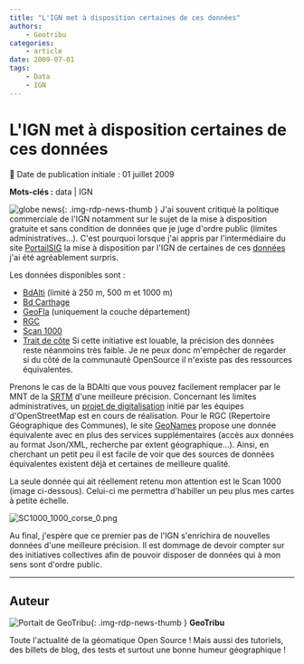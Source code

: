 ```yaml
---
title: "L'IGN met à disposition certaines de ces données"
authors:
    - Geotribu
categories:
    - article
date: 2009-07-01
tags:
    - Data
    - IGN
---
```


# L'IGN met à disposition certaines de ces données

:calendar: Date de publication initiale : 01 juillet 2009

**Mots-clés :** data | IGN

![globe news](https://cdn.geotribu.fr/img/internal/icons-rdp-news/world.png){: .img-rdp-news-thumb } J'ai souvent critiqué la politique commerciale de l'IGN notamment sur le sujet de la mise à disposition gratuite et sans condition de données que je juge d'ordre public (limites administratives...). C'est pourquoi lorsque j'ai appris par l'intermédiaire du site [PortailSIG](http://www.portailsig.org/) la mise à disposition par l'IGN de certaines de ces [données](http://professionnels.ign.fr/42/produits-gratuits/produits-gratuits-a-telecharger.htm) j'ai été agréablement surpris.

Les données disponibles sont :

* [BdAlti](http://professionnels.ign.fr/ficheProduitCMS.do?idDoc=5323461) (limité à 250 m, 500 m et 1000 m)
* [Bd Carthage](http://professionnels.ign.fr/ficheProduitCMS.do?idDoc=5323714)
* [GeoFla](http://professionnels.ign.fr/ficheProduitCMS.do?idDoc=5323861) (uniquement la couche département)
* [RGC](http://professionnels.ign.fr/ficheProduitCMS.do?idDoc=5323862)
* [Scan 1000](http://professionnels.ign.fr/ficheProduitCMS.do?idDoc=5327966)
* [Trait de côte](http://professionnels.ign.fr/ficheProduitCMS.do?idDoc=5465861)
Si cette initiative est louable, la précision des données reste néanmoins très faible. Je ne peux donc m'empêcher de regarder si du côté de la communauté OpenSource il n'existe pas des ressources équivalentes.

Prenons le cas de la BDAlti que vous pouvez facilement remplacer par le MNT de la [SRTM](http://edc.usgs.gov/products/elevation/) d'une meilleure précision. Concernant les limites administratives, un [projet de digitalisation](https://wiki.openstreetmap.org/wiki/WikiProject_France/Tracer_les_limites_administratives) initié par les équipes d'OpenStreetMap est en cours de réalisation. Pour le RGC (Repertoire Géographique des Communes), le site [GeoNames](http://www.geonames.org/) propose une donnée équivalente avec en plus des services supplémentaires (accès aux données au format Json/XML, recherche par extent géographique...). Ainsi, en cherchant un petit peu il est facile de voir que des sources de données équivalentes existent déjà et certaines de meilleure qualité.

La seule donnée qui ait réellement retenu mon attention est le Scan 1000 (image ci-dessous). Celui-ci me permettra d'habiller un peu plus mes cartes à petite échelle.

![SC1000_1000_corse_0.png](https://cdn.geotribu.fr/img/Blog/divers/SC1000_1000_corse_0.png)

Au final, j'espère que ce premier pas de l'IGN s'enrichira de nouvelles données d'une meilleure précision. Il est dommage de devoir compter sur des initiatives collectives afin de pouvoir disposer de données qui à mon sens sont d'ordre public.

----

## Auteur

![Portait de GeoTribu](https://cdn.geotribu.fr/img/internal/charte/geotribu_logo_64x64.png){: .img-rdp-news-thumb }
**GeoTribu**

Toute l'actualité de la géomatique Open Source ! Mais aussi des tutoriels, des billets de blog, des tests et surtout une bonne humeur géographique !
